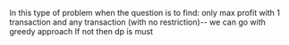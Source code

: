 In this type of problem when the question is to find:
only max profit with 1 transaction and any transaction (with no restriction)-- we can go with greedy approach
If not then dp is must